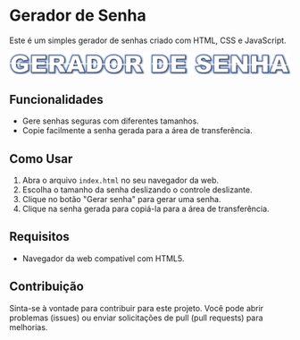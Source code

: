 # Gerador de Senha

Este é um simples gerador de senhas criado com HTML, CSS e JavaScript.

![Gerador de senha logo](assets/logo.png)

## Funcionalidades

- Gere senhas seguras com diferentes tamanhos.
- Copie facilmente a senha gerada para a área de transferência.

## Como Usar

1. Abra o arquivo `index.html` no seu navegador da web.
2. Escolha o tamanho da senha deslizando o controle deslizante.
3. Clique no botão "Gerar senha" para gerar uma senha.
4. Clique na senha gerada para copiá-la para a área de transferência.

## Requisitos

- Navegador da web compatível com HTML5.

## Contribuição

Sinta-se à vontade para contribuir para este projeto. Você pode abrir problemas (issues) ou enviar solicitações de pull (pull requests) para melhorias.
